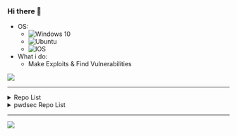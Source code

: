 ### Hi there 👋
  - OS:
    - <img alt="Windows 10" src="https://img.shields.io/badge/Windows-0078D6?style=for-the-badge&logo=windows&logoColor=white" />
    - <img alt="Ubuntu" src="https://img.shields.io/badge/Ubuntu-E95420?style=for-the-badge&logo=ubuntu&logoColor=white" />
    - <img alt="IOS" src="https://img.shields.io/badge/iOS-000000?style=for-the-badge&logo=ios&logoColor=white">
  - What i do:
    - Make Exploits & Find Vulnerabilities

![](https://komarev.com/ghpvc/?username=pwd0kernel&color=brightgreen&style=flat)

-------

<details Closed>
  <summary>Repo List</summary>
  <a href="https://github.com/pwd0kernel/Prison-Architect-Execution">Prison Architect Execution</a><br>
  <a href="https://github.com/pwd0kernel/CloudScript-Downloader">CloudScript Downloader</a>
</details>

<details Closed>
  <summary>pwdsec Repo List</summary>
  <a href="https://github.com/pwdsec/ACE">ACE</a><br>
  <a href="https://github.com/pwdsec/pwd0console">pwd0console</a><br>
  <a href="https://github.com/pwdsec/CloudScript-Scraper">CloudScript Scraper</a><br>
  <a href="https://github.com/pwdsec/Magnius-Automated">Magnius Automated</a><br>
  <a href="https://github.com/pwdsec/Lynx-Exploit-DB">Lynx Exploit DB</a><br>
  <a href="https://github.com/pwdsec/CloudScript-Scraper-CSharp">CloudScript Scraper CSharp</a><br>
</details>

-------

![](https://cdn.discordapp.com/attachments/816848539685486597/873751155157659688/discord_card_-_github.png)

